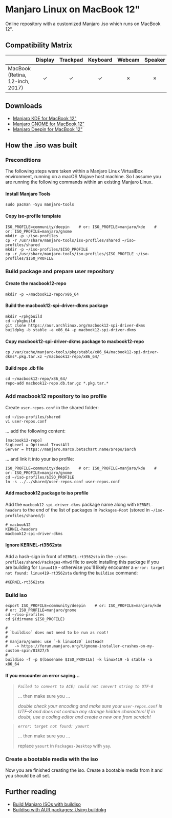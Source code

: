 # Manjaro Linux on MacBook 12"
Online repository with a customized Manjaro .iso which runs on MacBook 12".

## Compatibility Matrix

|                                 | Display | Trackpad | Keyboard | Webcam | Speaker | Microphone | Bluetooth |
| :------------------------------ | :-----: | :------: | :------: | :----: | :-----: | :--------: | :-------: |
| MacBook (Retina, 12-inch, 2017) | ✓       | ✓        | ✓        | ✗      | ✗       | ✗          | ✗

## Downloads

- [Manjaro KDE for MacBook 12"](https://github.com/marbetschar/Manjaro-Linux-on-MacBook-12/releases)
- [Manjaro GNOME for MacBook 12"](https://github.com/marbetschar/Manjaro-Linux-on-MacBook-12/releases)
- [Manjaro Deepin for MacBook 12"](https://github.com/marbetschar/Manjaro-Linux-on-MacBook-12/releases)


## How the .iso was built

### Preconditions

The following steps were taken within a Manjaro Linux VirtualBox environment, running on a macOS Mojave host machine. So I assume you are running the following commands within an existing Manjaro Linux.

#### Install Manjaro Tools

```
sudo pacman -Syu manjaro-tools
```

#### Copy iso-profile template

```
ISO_PROFILE=community/deepin    # or: ISO_PROFILE=manjaro/kde    # or: ISO_PROFILE=manjaro/gnome
mkdir -p ~/iso-profiles
cp -r /usr/share/manjaro-tools/iso-profiles/shared ~/iso-profiles/shared
mkdir -p ~/iso-profiles/$ISO_PROFILE
cp -r /usr/share/manjaro-tools/iso-profiles/$ISO_PROFILE ~/iso-profiles/$ISO_PROFILE
```

### Build package and prepare user repository

#### Create the macbook12-repo

```
mkdir -p ~/macbook12-repo/x86_64
```

#### Build the macbook12-spi-driver-dkms package

```
mkdir ~/pkgbuild
cd ~/pkgbuild
git clone https://aur.archlinux.org/macbook12-spi-driver-dkms
buildpkg -b stable -a x86_64 -p macbook12-spi-driver-dkms
```

#### Copy macbook12-spi-driver-dkms package to macbook12-repo

```
cp /var/cache/manjaro-tools/pkg/stable/x86_64/macbook12-spi-driver-dkms*.pkg.tar.xz ~/macbook12-repo/x86_64/
```

#### Build repo .db file

```
cd ~/macbook12-repo/x86_64/
repo-add macbook12-repo.db.tar.gz *.pkg.tar.*
```

### Add macbook12 repository to iso profile

Create `user-repos.conf` in the shared folder:

```
cd ~/iso-profiles/shared
vi user-repos.conf
```

... add the following content:

```
[macbook12-repo]
SigLevel = Optional TrustAll
Server = https://manjaro.marco.betschart.name/$repo/$arch
```

...  and link it into your iso profile:

```
ISO_PROFILE=community/deepin    # or: ISO_PROFILE=manjaro/kde    # or: ISO_PROFILE=manjaro/gnome
cd ~/iso-profiles/$ISO_PROFILE
ln -s ../../shared/user-repos.conf user-repos.conf
```

#### Add macbook12 package to iso profile

Add the `macbook12-spi-driver-dkms` package name along with `KERNEL-headers` to the end of the list of packages in `Packages-Root` (stored in `~/iso-profiles/shared/`):

```
# macbook12
KERNEL-headers
macbook12-spi-driver-dkms
```

#### Ignore KERNEL-rt3562sta

Add a hash-sign in front of `KERNEL-rt3562sta` in the `~/iso-profiles/shared/Packages-Mhwd` file to avoid installing this package if you are building for `linux419` - otherwise you'll likely encounter a `error: target not found: linux419-rt3562sta` during the `buildiso` command:

```
#KERNEL-rt3562sta
```

### Build iso

```
export ISO_PROFILE=community/deepin    # or: ISO_PROFILE=manjaro/kde    # or: ISO_PROFILE=manjaro/gnome
cd ~/iso-profiles
cd $(dirname $ISO_PROFILE)

#
# `buildiso` does not need to be run as root!
#
# manjaro/gnome: use `-k linux420` instead!
#   -> https://forum.manjaro.org/t/gnome-installer-crashes-on-my-custom-spin/81827/5
#
buildiso -f -p $(basename $ISO_PROFILE) -k linux419 -b stable -a x86_64
```

#### If you encounter an error saying...

>
> *`Failed to convert to ACE; could not convert string to UTF-8`*
>
> ... then make sure you ...
>
> *double check your encoding and make sure your `user-repos.conf` is UTF-8 and
> does not contain any strange hidden characters! If in doubt,
> use a coding editor and create a new one from scratch!*
>

>
> *`error: target not found: yaourt`*
>
> ... then make sure you ...
>
> replace `yaourt` in `Packages-Desktop` with `yay`.
>

### Create a bootable media with the iso

Now you are finished creating the iso. Create a bootable media from it and you should be all set.

## Further reading
- [Build Manjaro ISOs with buildiso](https://wiki.manjaro.org/Build_Manjaro_ISOs_with_buildiso)
- [Buildiso with AUR packages: Using buildpkg](https://wiki.manjaro.org/Buildiso_with_AUR_packages:_Using_buildpkg)

